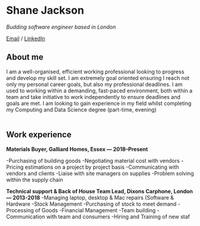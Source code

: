 # Shane Jackson

_Budding software engineer based in London_ <br>

[Email](mailto:shanejackson@outlook.com) / [LinkedIn](https://www.linkedin.com/in/shane-jackson-a9043b187)

## About me

I am a well-organised, efficient working professional looking to progress and develop my skill set. I am extremely goal oriented ensuring I reach not only my personal career goals, but also my professional deadlines. I am used to working within a demanding, fast-paced environment, both within a team and take initiative to work independently to ensure deadlines and goals are met. I am looking to gain experience in my field whilst completing my Computing and Data Science degree (part-time, evening)
<br><br>

## Work experience

**Materials Buyer, Galliard Homes, Essex — 2018–Present**
<br>

  -Purchasing of building goods
  -Negotiating material cost with vendors
  -Pricing estimations on a project by project basis
  -Communicating with vendors and clients
  -Liaise with site managers on supplies
  -Problem solving within the supply chain
<br>

**Technical support & Back of House Team Lead, Dixons Carphone, London — 2013-2018**
  -Managing laptop, desktop & Mac repairs (Software & Hardware
  -Stock Management
  -Purchasing of stock to meet demand
  -Processing of Goods
  -Financial Management
  -Team building
  -Communication with team and consumers
  -Hiring and Training of new staf
  
 
